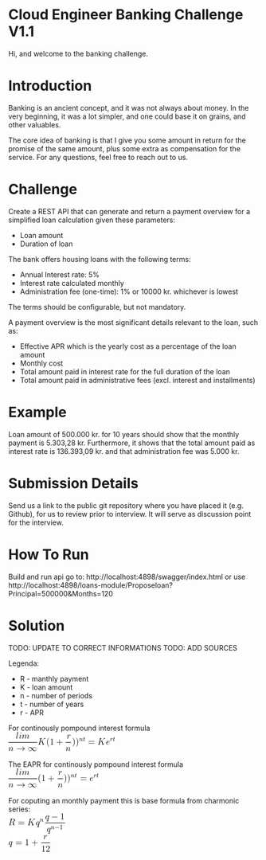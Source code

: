 # Cloud Engineer Banking Challenge V1.1
Hi, and welcome to the banking challenge.

# Introduction
Banking is an ancient concept, and it was not always about money. In the very beginning, it was a lot simpler, and one could base it on grains, and other
valuables.

The core idea of banking is that I give you some amount in return for the promise of the same amount, plus some extra as compensation for the service.
For any questions, feel free to reach out to us.

# Challenge
Create a REST API that can generate and return a payment overview for a simplified loan calculation given these parameters:
* Loan amount
* Duration of loan

The bank offers housing loans with the following terms:
* Annual Interest rate: 5%
* Interest rate calculated monthly
* Administration fee (one-time): 1% or 10000 kr. whichever is lowest

The terms should be configurable, but not mandatory.

A payment overview is the most significant details relevant to the loan, such as:
* Effective APR which is the yearly cost as a percentage of the loan amount
* Monthly cost
* Total amount paid in interest rate for the full duration of the loan
* Total amount paid in administrative fees (excl. interest and installments)

# Example
Loan amount of 500.000 kr. for 10 years should show that the monthly payment is 5.303,28 kr.
Furthermore, it shows that the total amount paid as interest rate is 136.393,09 kr. and that administration fee was 5.000 kr.

# Submission Details
Send us a link to the public git repository where you have placed it (e.g. Github), for us to review prior to interview. It will serve as discussion point for the
interview.

# How To Run

Build and run api go to:
http://localhost:4898/swagger/index.html
or use 
http://localhost:4898/loans-module/Proposeloan?Principal=500000&Months=120


# Solution

TODO: UPDATE TO CORRECT INFORMATIONS
TODO: ADD SOURCES 

Legenda:
* R - manthly payment
* K - loan amount
* n - number of periods
* t - number of years
* r - APR

For continously pompound interest formula  
![ContinouslyCompoundInterest](/Assets/ContinouslyCompoundInterest.gif)

The EAPR for continously pompound interest formula  
![eapr](/Assets/eapr.gif)

For coputing an monthly payment this is base formula from charmonic series:  
![EquatedInstallmentEquation](/Assets/EquatedInstallmentEquation.gif)  
![EquatedInstallmentEquationWithQ](/Assets/EquatedInstallmentEquationWhereQ.gif)





